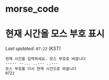 # morse_code
# 현재 시간을 모스 부호 표시
<!-- MORSE_TIME_START -->
_Last updated: `07:22` (KST)_

```
현재 시간을 입력하세요. 모스 부호로 바꿉니다
----- --... ..--- ..---
모스 부호를 다시 현재 시간으로 바꿉니다
0722
```
<!-- MORSE_TIME_END -->
